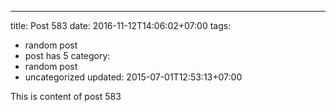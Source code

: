 ---
title: Post 583
date: 2016-11-12T14:06:02+07:00
tags:
  - random post
  - post has 5
category:
  - random post
  - uncategorized
updated: 2015-07-01T12:53:13+07:00

This is content of post 583